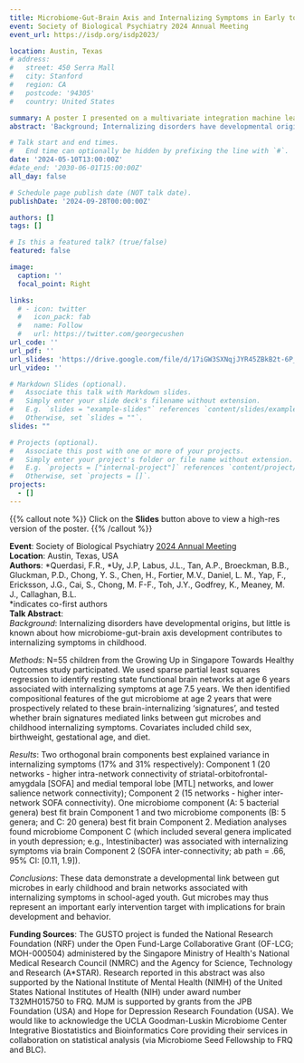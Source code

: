 ```yaml
---
title: Microbiome-Gut-Brain Axis and Internalizing Symptoms in Early to Middle Childhood
event: Society of Biological Psychiatry 2024 Annual Meeting
event_url: https://isdp.org/isdp2023/ 

location: Austin, Texas
# address:
#   street: 450 Serra Mall
#   city: Stanford
#   region: CA
#   postcode: '94305'
#   country: United States

summary: A poster I presented on a multivariate integration machine learning project. 
abstract: 'Background; Internalizing disorders have developmental origins, but little is known about how microbiome-gut-brain axis development contributes to internalizing symptoms in childhood.Methods: N=55 children from the Growing Up in Singapore Towards Healthy Outcomes study participated. We used sparse partial least squares regression to identify resting state functional brain networks at age 6 years associated with internalizing symptoms at age 7.5 years. We then identified compositional features of the gut microbiome at age 2 years that were prospectively related to these brain-internalizing ‘signatures’, and tested whether brain signatures mediated links between gut microbes and childhood internalizing symptoms. Covariates included child sex, birthweight, gestational age, and diet. Results: Two orthogonal brain components best explained variance in internalizing symptoms (17% and 31% respectively): Component 1 (20 networks - higher intra-network connectivity of striatal-orbitofrontal-amygdala [SOFA] and medial temporal lobe [MTL] networks, and lower salience network connectivity); Component 2 (15 networks - higher inter-network SOFA connectivity). One microbiome component (A: 5 bacterial genera) best fit brain Component 1 and two microbiome components (B: 5 genera; and C: 20 genera) best fit brain Component 2. Mediation analyses found microbiome Component C (which included several genera implicated in youth depression; e.g., Intestinibacter) was associated with internalizing symptoms via brain Component 2 (SOFA inter-connectivity; ab path = .66, 95% CI: [0.11, 1.9]). Conclusions: These data demonstrate a developmental link between gut microbes in early childhood and brain networks associated with internalizing symptoms in school-aged youth. Gut microbes may thus represent an important early intervention target with implications for brain development and behavior.'

# Talk start and end times.
#   End time can optionally be hidden by prefixing the line with `#`.
date: '2024-05-10T13:00:00Z'
#date_end: '2030-06-01T15:00:00Z'
all_day: false

# Schedule page publish date (NOT talk date).
publishDate: '2024-09-28T00:00:00Z'

authors: []
tags: []

# Is this a featured talk? (true/false)
featured: false

image:
  caption: ''
  focal_point: Right

links:
  # - icon: twitter
  #   icon_pack: fab
  #   name: Follow
  #   url: https://twitter.com/georgecushen
url_code: ''
url_pdf: ''
url_slides: 'https://drive.google.com/file/d/17iGW3SXNqjJYR45ZBkB2t-6P_f8gjnJ8/view?usp=sharing'
url_video: ''

# Markdown Slides (optional).
#   Associate this talk with Markdown slides.
#   Simply enter your slide deck's filename without extension.
#   E.g. `slides = "example-slides"` references `content/slides/example-slides.md`.
#   Otherwise, set `slides = ""`.
slides: ""

# Projects (optional).
#   Associate this post with one or more of your projects.
#   Simply enter your project's folder or file name without extension.
#   E.g. `projects = ["internal-project"]` references `content/project/deep-learning/index.md`.
#   Otherwise, set `projects = []`.
projects:
  - []
---
```


{{% callout note %}}
Click on the **Slides** button above to view a high-res version of the poster.
{{% /callout %}}

**Event**: Society of Biological Psychiatry [2024 Annual Meeting](https://pmg.joynadmin.org/documents/1036/66397cae2036d74f70327fd2.pdf)  
**Location**: Austin, Texas, USA   
**Authors**: *Querdasi, F.R., *Uy, J.P, Labus, J.L., Tan, A.P., Broeckman, B.B., Gluckman, P.D., Chong, Y. S., Chen, H., Fortier, M.V., Daniel, L. M., Yap, F., Ericksson, J.G., Cai, S., Chong, M. F-F., Toh, J.Y., Godfrey, K., Meaney, M. J., Callaghan, B.L.   
*indicates co-first authors   
**Talk Abstract**:   
*Background*: Internalizing disorders have developmental origins, but little is known about how microbiome-gut-brain axis development contributes to internalizing symptoms in childhood. 

*Methods*: N=55 children from the Growing Up in Singapore Towards Healthy Outcomes study participated. We used sparse partial least squares regression to identify resting state functional brain networks at age 6 years associated with internalizing symptoms at age 7.5 years. We then identified compositional features of the gut microbiome at age 2 years that were prospectively related to these brain-internalizing ‘signatures’, and tested whether brain signatures mediated links between gut microbes and childhood internalizing symptoms. Covariates included child sex, birthweight, gestational age, and diet.   

*Results*: Two orthogonal brain components best explained variance in internalizing symptoms (17% and 31% respectively): Component 1 (20 networks - higher intra-network connectivity of striatal-orbitofrontal-amygdala [SOFA] and medial temporal lobe [MTL] networks, and lower salience network connectivity); Component 2 (15 networks - higher inter-network SOFA connectivity). One microbiome component (A: 5 bacterial genera) best fit brain Component 1 and two microbiome components (B: 5 genera; and C: 20 genera) best fit brain Component 2. Mediation analyses found microbiome Component C (which included several genera implicated in youth depression; e.g., Intestinibacter) was associated with internalizing symptoms via brain Component 2 (SOFA inter-connectivity; ab path = .66, 95% CI: [0.11, 1.9]).   

*Conclusions*: These data demonstrate a developmental link between gut microbes in early childhood and brain networks associated with internalizing symptoms in school-aged youth. Gut microbes may thus represent an important early intervention target with implications for brain development and behavior.  

**Funding Sources**: The GUSTO project is funded the National Research Foundation (NRF) under the Open Fund-Large Collaborative Grant (OF-LCG; MOH-000504) administered by the Singapore Ministry of Health's National Medical Research Council (NMRC) and the Agency for Science, Technology and Research (A*STAR). Research reported in this abstract was also supported by the National Institute of Mental Health (NIMH) of the United States National Institutes of Health (NIH) under award number T32MH015750 to FRQ. MJM is supported by grants from the JPB Foundation (USA) and Hope for Depression Research Foundation (USA). We would like to acknowledge the UCLA Goodman-Luskin Microbiome Center Integrative Biostatistics and Bioinformatics Core providing their services in collaboration on statistical analysis (via Microbiome Seed Fellowship to FRQ and BLC). 


